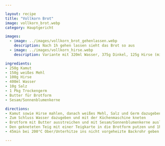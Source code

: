 ```yaml
---

layout: recipe
title: "Vollkorn Brot"
image: vollkorn_brot.webp
category: Hauptgericht

images:
  - image: ../images/vollkorn_brot_gehenlassen.webp
    description: Nach 1h gehen lassen sieht das Brot so aus
  - image: ../images/vollkorn_hirse.webp
    description: Variante mit 320ml Wasser, 375g Dinkel, 125g Hirse (mit 250g Wasser aufkochen und bei Stufe 3 10min gehen lassen). Sehr saftig und gut.

ingredients:
- 250g Kamut
- 150g weißes Mehl
- 100g Hirse
- 400ml Wasser
- 10g Salz
- 1 Pkg Trockengerm
- Butter für Brotform
- Sesam/Sonnenblumenkerne

directions:
- Kamut sowie Hirse mahlen, danach weißes Mehl, Salz und Germ dazugeben
- Zum Schluss Wasser dazugeben und mit der Küchenmaschine kneten
- Brotform mit Butter ausstreichen und mit Sesam/Sonnenblumenkerne auslegen
- Den gekneteten Teig mit einer Teigkarte in die Brotform putzen und 1h rasten lassen (optional, macht Brot aber luftiger)
- 45min bei 200°C Ober/Unterhitze ins nicht vorgeheizte Backrohr geben

---
```

